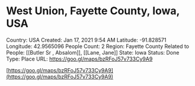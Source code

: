 # West Union, Fayette County, Iowa, USA

Country: USA
Created: Jan 17, 2021 9:54 AM
Latitude: -91.828571
Longitude: 42.9565096
People Count: 2
Region: Fayette County
Related to People: [[Butler Sr , Absalom]], [[Lane, Jane]]
State: Iowa
Status: Done
Type: Place
URL: https://goo.gl/maps/bzRFoJ57v733Cy9A9

[https://goo.gl/maps/bzRFoJ57v733Cy9A9](https://goo.gl/maps/bzRFoJ57v733Cy9A9)